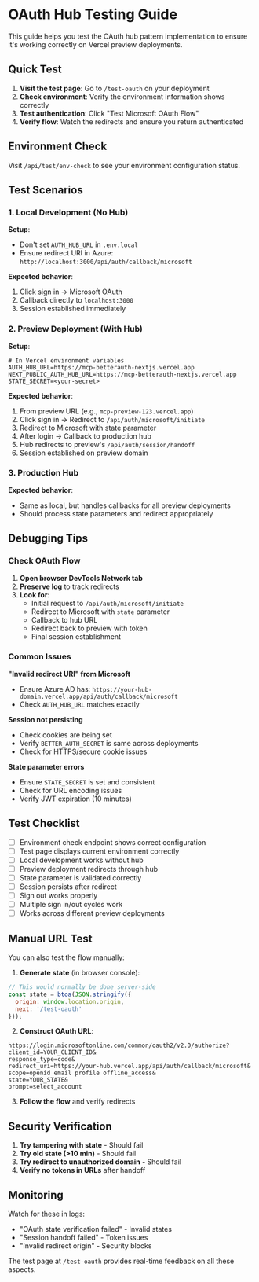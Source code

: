 # OAuth Hub Testing Guide

This guide helps you test the OAuth hub pattern implementation to ensure it's working correctly on Vercel preview deployments.

## Quick Test

1. **Visit the test page**: Go to `/test-oauth` on your deployment
2. **Check environment**: Verify the environment information shows correctly
3. **Test authentication**: Click "Test Microsoft OAuth Flow"
4. **Verify flow**: Watch the redirects and ensure you return authenticated

## Environment Check

Visit `/api/test/env-check` to see your environment configuration status.

## Test Scenarios

### 1. Local Development (No Hub)

**Setup**:
- Don't set `AUTH_HUB_URL` in `.env.local`
- Ensure redirect URI in Azure: `http://localhost:3000/api/auth/callback/microsoft`

**Expected behavior**:
1. Click sign in → Microsoft OAuth
2. Callback directly to `localhost:3000`
3. Session established immediately

### 2. Preview Deployment (With Hub)

**Setup**:
```env
# In Vercel environment variables
AUTH_HUB_URL=https://mcp-betterauth-nextjs.vercel.app
NEXT_PUBLIC_AUTH_HUB_URL=https://mcp-betterauth-nextjs.vercel.app
STATE_SECRET=<your-secret>
```

**Expected behavior**:
1. From preview URL (e.g., `mcp-preview-123.vercel.app`)
2. Click sign in → Redirect to `/api/auth/microsoft/initiate`
3. Redirect to Microsoft with state parameter
4. After login → Callback to production hub
5. Hub redirects to preview's `/api/auth/session/handoff`
6. Session established on preview domain

### 3. Production Hub

**Expected behavior**:
- Same as local, but handles callbacks for all preview deployments
- Should process state parameters and redirect appropriately

## Debugging Tips

### Check OAuth Flow

1. **Open browser DevTools Network tab**
2. **Preserve log** to track redirects
3. **Look for**:
   - Initial request to `/api/auth/microsoft/initiate`
   - Redirect to Microsoft with `state` parameter
   - Callback to hub URL
   - Redirect back to preview with token
   - Final session establishment

### Common Issues

**"Invalid redirect URI" from Microsoft**
- Ensure Azure AD has: `https://your-hub-domain.vercel.app/api/auth/callback/microsoft`
- Check `AUTH_HUB_URL` matches exactly

**Session not persisting**
- Check cookies are being set
- Verify `BETTER_AUTH_SECRET` is same across deployments
- Check for HTTPS/secure cookie issues

**State parameter errors**
- Ensure `STATE_SECRET` is set and consistent
- Check for URL encoding issues
- Verify JWT expiration (10 minutes)

## Test Checklist

- [ ] Environment check endpoint shows correct configuration
- [ ] Test page displays current environment correctly
- [ ] Local development works without hub
- [ ] Preview deployment redirects through hub
- [ ] State parameter is validated correctly
- [ ] Session persists after redirect
- [ ] Sign out works properly
- [ ] Multiple sign in/out cycles work
- [ ] Works across different preview deployments

## Manual URL Test

You can also test the flow manually:

1. **Generate state** (in browser console):
```javascript
// This would normally be done server-side
const state = btoa(JSON.stringify({
  origin: window.location.origin,
  next: '/test-oauth'
}));
```

2. **Construct OAuth URL**:
```
https://login.microsoftonline.com/common/oauth2/v2.0/authorize?
client_id=YOUR_CLIENT_ID&
response_type=code&
redirect_uri=https://your-hub.vercel.app/api/auth/callback/microsoft&
scope=openid email profile offline_access&
state=YOUR_STATE&
prompt=select_account
```

3. **Follow the flow** and verify redirects

## Security Verification

1. **Try tampering with state** - Should fail
2. **Try old state (>10 min)** - Should fail  
3. **Try redirect to unauthorized domain** - Should fail
4. **Verify no tokens in URLs** after handoff

## Monitoring

Watch for these in logs:
- "OAuth state verification failed" - Invalid states
- "Session handoff failed" - Token issues
- "Invalid redirect origin" - Security blocks

The test page at `/test-oauth` provides real-time feedback on all these aspects.